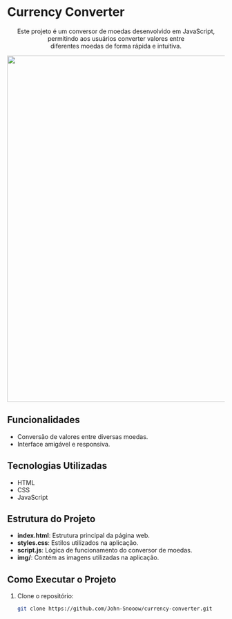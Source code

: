 # Currency Converter


<div align="center">
Este projeto é um conversor de moedas desenvolvido em JavaScript, permitindo aos usuários converter valores entre <br> diferentes moedas de forma rápida e intuitiva.
</p> 
  <img src="https://github.com/user-attachments/assets/c847c5b9-d200-4279-941e-89880babcd5d" width="800"/>
</div>
</div>

## Funcionalidades

- Conversão de valores entre diversas moedas.
- Interface amigável e responsiva.

## Tecnologias Utilizadas

- HTML
- CSS
- JavaScript

## Estrutura do Projeto

- **index.html**: Estrutura principal da página web.
- **styles.css**: Estilos utilizados na aplicação.
- **script.js**: Lógica de funcionamento do conversor de moedas.
- **img/**: Contém as imagens utilizadas na aplicação.

## Como Executar o Projeto

1. Clone o repositório:

   ```bash
   git clone https://github.com/John-Snooow/currency-converter.git
